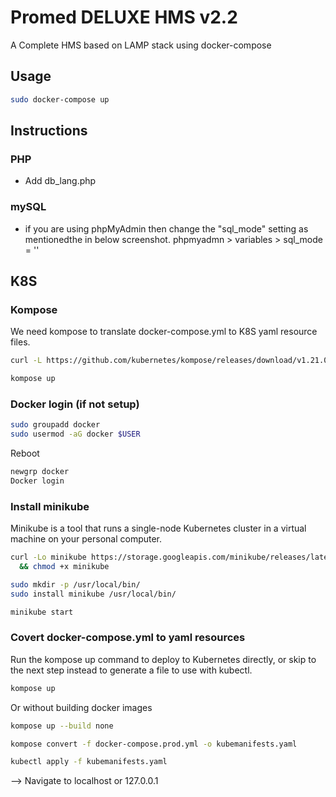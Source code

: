 # Promed DELUXE HMS v2.2

A Complete HMS based on LAMP stack using docker-compose

## Usage

```bash
sudo docker-compose up
```

## Instructions
### PHP
- Add db_lang.php 
### mySQL
- if you are using phpMyAdmin then change the "sql_mode" setting as mentionedthe in below screenshot. phpmyadmn > variables > sql_mode = ''

## 

## K8S
### Kompose
We need kompose to translate docker-compose.yml to K8S yaml resource files.
```bash
curl -L https://github.com/kubernetes/kompose/releases/download/v1.21.0/kompose-linux-amd64 -o kompose
```
```bash
kompose up
```
### Docker login (if not setup)
```bash
sudo groupadd docker
sudo usermod -aG docker $USER
```
Reboot
```bash
newgrp docker
Docker login
```

### Install minikube
Minikube is a tool that runs a single-node Kubernetes cluster in a virtual machine on your personal computer.
```bash
curl -Lo minikube https://storage.googleapis.com/minikube/releases/latest/minikube-linux-amd64 \
  && chmod +x minikube
  ```
  ```bash
sudo mkdir -p /usr/local/bin/
sudo install minikube /usr/local/bin/
```
  ```bash
minikube start
  ```

### Covert docker-compose.yml to yaml resources
Run the kompose up command to deploy to Kubernetes directly, or skip to the next step instead to generate a file to use with kubectl.
 ```bash
kompose up
 ```
 Or without building docker images
  ```bash
 kompose up --build none
  ```
  ```bash
kompose convert -f docker-compose.prod.yml -o kubemanifests.yaml
 ```
   ```bash
 kubectl apply -f kubemanifests.yaml
```

--> Navigate to localhost or 127.0.0.1

